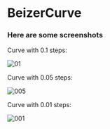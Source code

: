 # BeizerCurve

### Here are some screenshots

Curve with 0.1 steps:

![01](https://github.com/threadException/BeizerCurve/blob/main/01.png)

Curve with 0.05 steps:

![005](https://github.com/threadException/BeizerCurve/blob/main/005.png)

Curve with 0.01 steps:

![001](https://github.com/threadException/BeizerCurve/blob/main/001.png)